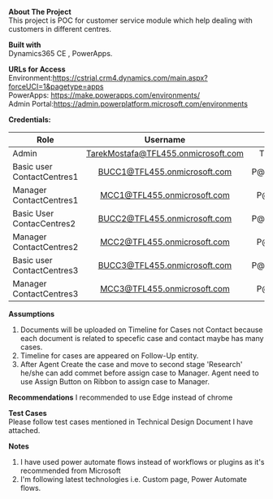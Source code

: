 **About The Project**<br />
This project is POC for customer service module which help dealing with customers in different centres.<br />

**Built with**<br />
Dynamics365 CE , PowerApps.<br />

**URLs for Access**<br />
Environment:https://cstrial.crm4.dynamics.com/main.aspx?forceUCI=1&pagetype=apps <br />
PowerApps: https://make.powerapps.com/environments/ <br />
Admin Portal:https://admin.powerplatform.microsoft.com/environments <br />

**Credentials:**<br />

| Role        | Username           | Password  |
| ------------- |:-------------:| -----:|
| Admin      | TarekMostafa@TFL455.onmicrosoft.com | TFLP@ssW0rd |
|Basic user ContactCentres1 |    BUCC1@TFL455.onmicrosoft.com      |P@ssW0rddCC1|
|Manager ContactCentres1    |    MCC1@TFL455.onmicrosoft.com       |P@ssW0rdCC1|
|Basic User ContacCentres2  |    BUCC2@TFL455.onmicrosoft.com      |P@ssW0rddCC2|
|Manager ContactCentres2    |    MCC2@TFL455.onmicrosoft.com       |P@ssW0rdCC2|
|Basic user ContactCentres3 |     BUCC3@TFL455.onmicrosoft.com     |P@ssW0rddCC3|
|Manager ContactCentres3    |    MCC3@TFL455.onmicrosoft.com       |P@ssW0rdCC3|

**Assumptions**<br />
1. Documents will be uploaded on Timeline for Cases not Contact because each document is related to specefic case and contact maybe has many cases.
2. Timeline for cases are appeared on Follow-Up entity.
3. After Agent Create the case and move to second stage 'Research' he/she can add commet before assign case to Manager. Agent need to use Assign Button on Ribbon to assign case to Manager.

**Recommendations**
I recommended to use Edge instead of chrome

**Test Cases**<br />
Please follow test cases mentioned in Technical Design Document I have attached.

**Notes**<br />
1. I have used power automate flows instead of workflows or plugins as it's recommended from Microsoft
2. I'm following latest technologies i.e. Custom page, Power Automate flows.

                

